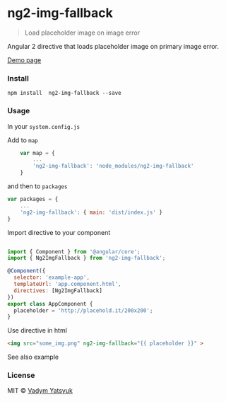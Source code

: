 # ng2-img-fallback

> Load placeholder image on image error

Angular 2 directive that loads placeholder image on primary image error.

[Demo page](https://vadimdez.github.io/ng2-img-fallback/)

### Install

```
npm install  ng2-img-fallback --save
```

### Usage

In your ```system.config.js```

Add to ```map```

```js
    var map = {
        ...
        'ng2-img-fallback': 'node_modules/ng2-img-fallback'
    }
```

and then to ```packages```

```js
var packages = {
    ...
    'ng2-img-fallback': { main: 'dist/index.js' }
}
```

Import directive to your component

```js

import { Component } from '@angular/core';
import { Ng2ImgFallback } from 'ng2-img-fallback';

@Component({
  selector: 'example-app',
  templateUrl: 'app.component.html',
  directives: [Ng2ImgFallback]
})
export class AppComponent {
  placeholder = 'http://placehold.it/200x200';
}

```

Use directive in html

```html
<img src="some_img.png" ng2-img-fallback="{{ placeholder }}" >
```

See also example

### License

MIT © [Vadym Yatsyuk](https://github.com/vadimdez)
